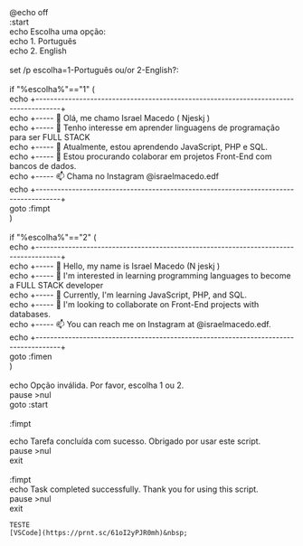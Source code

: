 <p><!---<br>
Desenvolvedor apaixonado em busca de soluções criativas. Comprometido com o aprendizado contínuo e colaboração em projetos inovadores.<br>
Passionate developer on a quest for creative solutions. Committed to continuous learning and collaboration on innovative projects.<br>
@Njeskjarol @Njesk<br>
---><br>
<br>
@echo off<br>
:start<br>
echo Escolha uma opção:<br>
echo 1. Português<br>
echo 2. English<br>
<br>
set /p escolha=1-Português ou/or 2-English?: <br>
<br>
if "%escolha%"=="1" (<br>
echo +-------------------------------------------------------------------------------------+<br>
echo +----- 👋 Olá, me chamo Israel Macedo ( Njeskj )<br>
echo +----- 👀 Tenho interesse em aprender linguagens de programação para ser FULL STACK<br>
echo +----- 🌱 Atualmente, estou aprendendo JavaScript, PHP e SQL.<br>
echo +----- 💞️ Estou procurando colaborar em projetos Front-End com bancos de dados.<br>
echo +----- 📫 Chama no Instagram @israelmacedo.edf<br>
echo +-------------------------------------------------------------------------------------+<br>
    goto :fimpt<br>
)<br>
<br>
if "%escolha%"=="2" (<br>
echo +-------------------------------------------------------------------------------------+<br>
echo +----- 👋 Hello, my name is Israel Macedo (N jeskj )<br>
echo +----- 👀 I'm interested in learning programming languages to become a FULL STACK developer<br>
echo +----- 🌱 Currently, I'm learning JavaScript, PHP, and SQL.<br>
echo +----- 💞️ I'm looking to collaborate on Front-End projects with databases.<br>
echo +----- 📫 You can reach me on Instagram at @israelmacedo.edf.<br>
echo +-------------------------------------------------------------------------------------+<br>
    goto :fimen<br>
)<br>
<br>
echo Opção inválida. Por favor, escolha 1 ou 2.<br>
pause >nul<br>
goto :start<br>
<br>
:fimpt<br>

echo Tarefa concluída com sucesso. Obrigado por usar este script.<br>
pause >nul<br>
exit<br>
<br>
:fimpt<br>
echo Task completed successfully. Thank you for using this script.<br>
pause >nul<br>
exit</p>





    TESTE
    [VSCode](https://prnt.sc/61oI2yPJR0mh)&nbsp;

